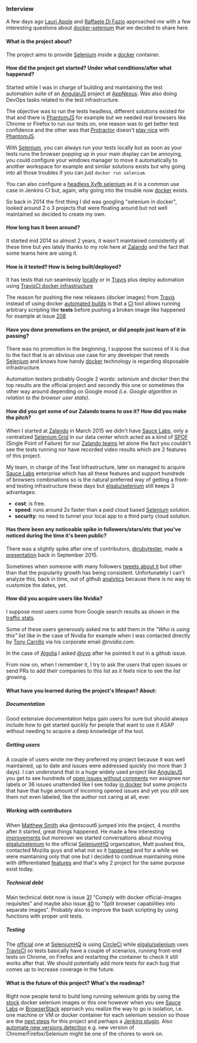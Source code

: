 ### Interview

A few days ago [Lauri Apple][lauri] and [Raffaele Di Fazio][raffo] approached me with a few interesting questions about [docker-selenium][] that we decided to share here.

<h4 id="WHAT">What is the project about?</h4>

The project aims to provide [Selenium][] inside a [docker][] container.

<h4 id="HOW">How did the project get started? Under what conditions/after what happened?</h4>

Started while I was in charge of building and maintaining the test automation suite of an [AngularJS][] project at [AppNexus][]. Was also doing DevOps tasks related to the test infrastructure.

The objective was to run the tests headless, different solutions existed for that and there is [PhantomJS][] for example but we needed real browsers like Chrome or Firefox to run our tests on, one reason was to get better test confidence and the other was that [Protractor][] doesn't [play nice][prot-browser-support] with [PhantomJS][].

With [Selenium][], you can always run your tests locally but as soon as your tests runs the browser popping up in your main display can be annoying, you could configure your windows manager to move it automatically to another workspace for example and similar solutions exists but why going into all those troubles if you can just `docker run selenium`.

You can also configure a [headless Xvfb selenium][xvfb-sel] as it is a common use case in Jenkins CI but, again, why going into the trouble now [docker][] exists.

So back in 2014 the first thing I did was googling "selenium in docker", looked around 2 o 3 projects that were floating around but not well maintained so decided to create my own.

<h4 id="LONG">How long has it been around?</h4>

It started mid 2014 so almost 2 years, it wasn't maintained consistently all these time but yes lately thanks to my role here at [Zalando][] and the fact that some teams here are using it.

<h4 id="TESTED">How is it tested? How is being built/deployed?</h4>

It has tests that run seamlessly [locally][tests] or in [Travis][travis-build] plus deploy automation using [TravisCI docker infrastructure][travis-docker]

The reason for pushing the new releases (docker images) from [Travis][travis-build] instead of using docker [automated builds][auto-builds] is that a [CI][] tool allows running arbitrary scripting like **tests** before pushing a broken image like happened for example at issue [208][stock-208]

<h4 id="PROMO">Have you done promotions on the project, or did people just learn of it in passing?</h4>

There was no promotion in the beginning, I suppose the success of it is due to the fact that is an obvious use case for any developer that needs [Selenium][] and knows how handy [docker][] technology is regarding disposable infrastructure.

Automation testers probably Google 2 words: *selenium* and *docker* then the top results are the official project and secondly this one or sometimes the other way around depending on Google mood *(i.e. Google algorithm in relation to the browser user stats)*.

<h4 id="PITCH">How did you get some of our Zalando teams to use it? How did you make the pitch?</h4>

When I started at [Zalando][] in March 2015 we didn't have [Sauce Labs][sauce], only a centralized [Selenium Grid][grid] in our data center which acted as a kind of [SPOF][] (Single Point of Failure) for our [Zalando teams][zal-teams] let alone the fact you couldn't see the tests running nor have recorded video results which are 2 features of this project.

My team, in charge of the Test Infrastructure, later on managed to acquire [Sauce Labs][sauce] enterprise which has all these features and support hundreds of browsers combinations so is the natural preferred way of getting a front-end testing infrastructure these days but [elgalu/selenium][] still keeps 3 advantages:

- **cost**: is free.
- **speed**: runs around 2x faster than a paid cloud based [Selenium][] solution.
- **security**: no need to tunnel your local app to a third party cloud solution.

<h4 id="SPIKE">Has there been any noticeable spike in followers/stars/etc that you've noticed during the time it's been public?</h4>

There was a slightly spike after one of contributors, [@rubytester][rubytester], made a [presentation][] back in September 2015.

Sometimes when someone with many followers [tweets about it][tweet1] but other than that the popularity growth has being consistent. Unfortunately I can't analyze this, back in time, out of github [analytics][] because there is no way to customize the dates, yet.

<h4 id="USERS">How did you acquire users like Nvidia?</h4>

I suppose most users come from Google search results as shown in the [traffic stats][analytics].

Some of these users generously asked me to add them in the *"Who is using this"* list like in the case of Nvidia for example when I was contacted directly by [Tony Carrillo][tony] via his corporate email *@nvidia.com*.

In the case of [Algolia][] I asked [@vvo][] after he pointed it out in a github issue.

From now on, when I remember it, I try to ask the users that open issues or send PRs to add their companies to this list as it feels nice to see the list growing.

<h4 id="LEARNED">What have you learned during the project's lifespan? About:</h4>

##### Documentation

Good extensive documentation helps gain users for sure but should always include how to get started quickly for people that want to use it ASAP without needing to acquire a deep knowledge of the tool.

##### Getting users

A couple of users wrote me they preferred my project because it was well maintained, up to date and issues were addressed quickly (no more than 3 days).
I can understand that in a huge widely used project like [AngularJS][] you get to see hundreds of [open issues without comments][angular-issues] nor assignee nor labels or 36 issues unattended like I see today [in docker][docker-issues] but some projects that have that huge amount of incoming opened issues and yet you still see them not even labeled, like the author not caring at all, ever.

##### Working with contributors

When [Matthew Smith][mtscout6] aka @mtscout6 jumped into the project, 4 months after it started, great things happened. He made a few interesting [improvements][matt-improv] but moreover we started conversations about moving [elgalu/selenium][] to the official [SeleniumHQ][] organization, Matt pushed this, contacted Mozilla guys and what not so it [happened][] and for a while we were maintaining only that one but I decided to continue maintaining mine with differentiated [features][] and that's why 2 project for the same purpose exist today.

##### Technical debt

Main technical debt now is issue [31][] "Comply with docker official-images requisites" and maybe also issue [40][] to "Split browser capabilities into separate images". Probably also to improve the bash scripting by using functions with proper unit tests.

##### Testing

The [official][stock] one at [SeleniumHQ][] is using [CircleCI][] while [elgalu/selenium][] uses [TravisCI][] so tests basically have a couple of scenarios, running front-end tests on Chrome, on Firefox and restarting the container to check it still works after that. We should potentially add more tests for each bug that comes up to increase coverage in the future.

<h4 id="FUTURE">What is the future of this project? What's the roadmap?</h4>

Right now people tend to build long running selenium grids by using the [stock][] docker selenium images or this one however when you see [Sauce Labs][sauce] or [BrowserStack][] approach you realize the way to go is isolation, i.e. one machine or VM or docker container for each selenium session so those are the [next steps][next] for this project and perhaps a [Jenkins plugin][jenking-plugin]. Also [automate new versions detection][verdetection] e.g. new version of Chrome/Firefox/Selenium might be one of the chores to work on.


[lauri]: https://twitter.com/LauritaApplez
[raffo]: http://raffo.github.io/
[docker-selenium]: https://github.com/elgalu/docker-selenium
[stock]: https://github.com/SeleniumHQ/docker-selenium
[AppNexus]: https://en.wikipedia.org/wiki/AppNexus
[xvfb-sel]: http://elementalselenium.com/tips/38-headless
[PhantomJS]: https://github.com/ariya/phantomjs
[Protractor]: https://github.com/angular/protractor
[prot-browser-support]: https://angular.github.io/protractor/#/browser-support
[TravisCI]: https://github.com/elgalu/docker-selenium/blob/master/.travis.yml
[travis-build]: https://travis-ci.org/elgalu/docker-selenium/builds/123103275
[CircleCI]: https://github.com/SeleniumHQ/docker-selenium/blob/master/circle.yml
[31]: https://github.com/elgalu/docker-selenium/issues/31
[40]: https://github.com/elgalu/docker-selenium/issues/40
[matt-improv]: https://github.com/elgalu/docker-selenium/commits?author=mtscout6
[happened]: https://github.com/SeleniumHQ/docker-selenium
[features]: https://github.com/elgalu/docker-selenium#notes-on-similar-repo-seleniumhqdocker-selenium
[presentation]: https://twitter.com/rubytester/status/644965076072574976
[rubytester]: https://github.com/rubytester
[tweet1]: https://twitter.com/vvoyer/status/687266750380027905
[tony]: https://www.linkedin.com/in/anthony-carrillo-1232422
[SPOF]: https://en.wikipedia.org/wiki/Single_point_of_failure
[analytics]: https://github.com/elgalu/docker-selenium/graphs/traffic
[sauce]: https://saucelabs.com/selenium/selenium-grid
[BrowserStack]: https://www.browserstack.com/automate
[AngularJS]: https://angularjs.org/
[Zalando]: https://tech.zalando.com/
[travis-docker]: https://docs.travis-ci.com/user/docker/
[Selenium]: https://github.com/SeleniumHQ/selenium
[docker]: https://github.com/docker/docker
[grid]: https://github.com/SeleniumHQ/selenium/wiki/Grid2
[elgalu/selenium]: https://github.com/elgalu/docker-selenium
[angular-issues]: https://git.io/vwntr
[docker-issues]: https://git.io/vwnq5
[mtscout6]: https://github.com/mtscout6
[SeleniumHQ]: https://github.com/SeleniumHQ
[next]: https://github.com/elgalu/docker-selenium/issues/65#issuecomment-212462604
[jenking-plugin]: https://github.com/elgalu/docker-selenium/issues/80
[verdetection]: https://github.com/elgalu/docker-selenium/issues/81
[zal-teams]: https://tech.zalando.com/blog/radical-agility-with-autonomous-teams-and-microservices-in-the-cloud/
[Algolia]: https://www.algolia.com/
[@vvo]: https://github.com/vvo
[auto-builds]: https://docs.docker.com/docker-hub/builds
[CI]: https://en.wikipedia.org/wiki/Continuous_integration
[stock-208]: https://github.com/SeleniumHQ/docker-selenium/issues/208
[tests]: https://github.com/elgalu/docker-selenium/tree/master/test
